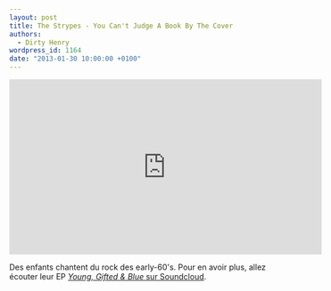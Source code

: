 ```yaml
---
layout: post
title: The Strypes - You Can't Judge A Book By The Cover
authors:
  - Dirty Henry
wordpress_id: 1164
date: "2013-01-30 10:00:00 +0100"
---
```


<iframe width="560" height="315" src="http://www.youtube.com/embed/cWT382YAerw" frameborder="0" allowfullscreen></iframe>

Des enfants chantent du rock des early-60's. Pour en avoir plus, allez écouter
leur EP
[_Young, Gifted & Blue_ sur Soundcloud](https://soundcloud.com/the-strypes/sets/young-gifted-blue).
